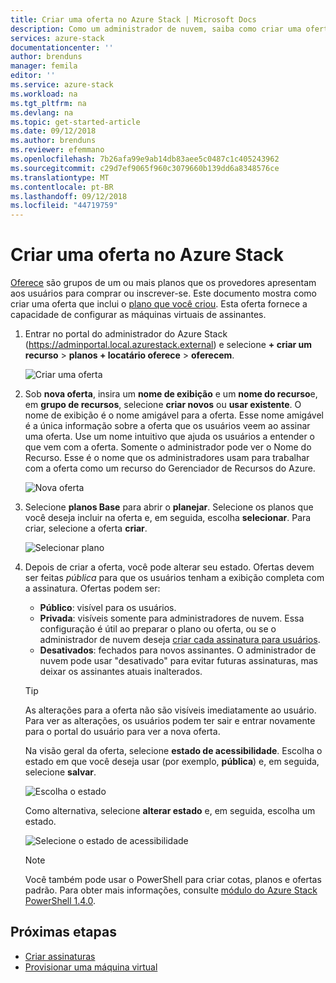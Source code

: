 ```yaml
---
title: Criar uma oferta no Azure Stack | Microsoft Docs
description: Como um administrador de nuvem, saiba como criar uma oferta para seus usuários no Azure Stack.
services: azure-stack
documentationcenter: ''
author: brenduns
manager: femila
editor: ''
ms.service: azure-stack
ms.workload: na
ms.tgt_pltfrm: na
ms.devlang: na
ms.topic: get-started-article
ms.date: 09/12/2018
ms.author: brenduns
ms.reviewer: efemmano
ms.openlocfilehash: 7b26afa99e9ab14db83aee5c0487c1c405243962
ms.sourcegitcommit: c29d7ef9065f960c3079660b139dd6a8348576ce
ms.translationtype: MT
ms.contentlocale: pt-BR
ms.lasthandoff: 09/12/2018
ms.locfileid: "44719759"
---
```

# <a name="create-an-offer-in-azure-stack"></a>Criar uma oferta no Azure Stack

[Oferece](azure-stack-key-features.md) são grupos de um ou mais planos que os provedores apresentam aos usuários para comprar ou inscrever-se. Este documento mostra como criar uma oferta que inclui o [plano que você criou](azure-stack-create-plan.md). Esta oferta fornece a capacidade de configurar as máquinas virtuais de assinantes.

1. Entrar no portal do administrador do Azure Stack (https://adminportal.local.azurestack.external) e selecione **+ criar um recurso** > **planos + locatário oferece** > **oferecem**.

   ![Criar uma oferta](media/azure-stack-create-offer/image01.png)
  
2. Sob **nova oferta**, insira um **nome de exibição** e um **nome do recurso**e, em **grupo de recursos**, selecione **criar novos** ou **usar existente**. O nome de exibição é o nome amigável para a oferta. Esse nome amigável é a única informação sobre a oferta que os usuários veem ao assinar uma oferta. Use um nome intuitivo que ajuda os usuários a entender o que vem com a oferta. Somente o administrador pode ver o Nome do Recurso. Esse é o nome que os administradores usam para trabalhar com a oferta como um recurso do Gerenciador de Recursos do Azure.

   ![Nova oferta](media/azure-stack-create-offer/image01a.png)
  
3. Selecione **planos Base** para abrir o **planejar**. Selecione os planos que você deseja incluir na oferta e, em seguida, escolha **selecionar**. Para criar, selecione a oferta **criar**.

   ![Selecionar plano](media/azure-stack-create-offer/image02.png)
  
4. Depois de criar a oferta, você pode alterar seu estado. Ofertas devem ser feitas *pública* para que os usuários tenham a exibição completa com a assinatura. Ofertas podem ser:

   - **Público**: visível para os usuários.
   - **Privada**: visíveis somente para administradores de nuvem. Essa configuração é útil ao preparar o plano ou oferta, ou se o administrador de nuvem deseja [criar cada assinatura para usuários](azure-stack-subscribe-plan-provision-vm.md#create-a-subscription-as-a-cloud-operator).
   - **Desativados**: fechados para novos assinantes. O administrador de nuvem pode usar "desativado" para evitar futuras assinaturas, mas deixar os assinantes atuais inalterados.

   > [!TIP]  
   > As alterações para a oferta não são visíveis imediatamente ao usuário. Para ver as alterações, os usuários podem ter sair e entrar novamente para o portal do usuário para ver a nova oferta.

   Na visão geral da oferta, selecione **estado de acessibilidade**. Escolha o estado em que você deseja usar (por exemplo, **pública**) e, em seguida, selecione **salvar**.
 
     ![Escolha o estado](media/azure-stack-create-offer/change-stage-1807.png)

     Como alternativa, selecione **alterar estado** e, em seguida, escolha um estado.

    ![Selecione o estado de acessibilidade](media/azure-stack-create-offer/change-stage-select-1807.png)

   > [!NOTE]
   > Você também pode usar o PowerShell para criar cotas, planos e ofertas padrão. Para obter mais informações, consulte [módulo do Azure Stack PowerShell 1.4.0](https://docs.microsoft.com/powershell/azure/azure-stack/overview?view=azurestackps-1.4.0).

## <a name="next-steps"></a>Próximas etapas

- [Criar assinaturas](azure-stack-subscribe-plan-provision-vm.md)
- [Provisionar uma máquina virtual](azure-stack-provision-vm.md)
